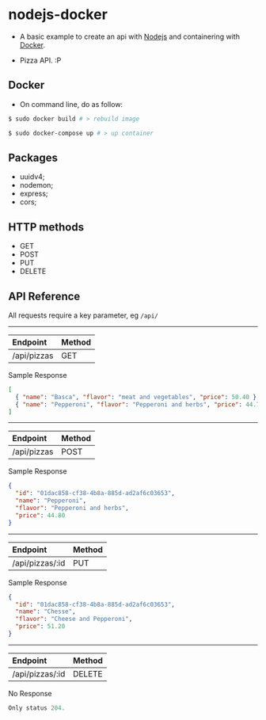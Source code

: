 # nodejs-docker

- A basic example to create an api with [Nodejs](https://nodejs.org/en/) and containering with [Docker](https://www.docker.com/).

- Pizza API. :P

## Docker

- On command line, do as follow:

```sh
$ sudo docker build # > rebuild image
```

```sh
$ sudo docker-compose up # > up container
```

## Packages

- uuidv4;
- nodemon;
- express;
- cors;

## HTTP methods

- GET
- POST
- PUT
- DELETE

## API Reference

All requests require a key parameter, eg `/api/`

---

|Endpoint|Method|
|:--|:--|
|/api/pizzas|GET|

Sample Response
```json
[
  { "name": "Basca", "flavor": "meat and vegetables", "price": 50.40 },
  { "name": "Pepperoni", "flavor": "Pepperoni and herbs", "price": 44.70 }
]
```
---
|Endpoint|Method|
|:--|:--|
|/api/pizzas|POST|

Sample Response
```json
{
  "id": "01dac858-cf38-4b8a-885d-ad2af6c03653",
  "name": "Pepperoni",
  "flavor": "Pepperoni and herbs",
  "price": 44.80
}
```
---

|Endpoint|Method|
|:--|:--|
|/api/pizzas/:id|PUT|

Sample Response
```json
{
  "id": "01dac858-cf38-4b8a-885d-ad2af6c03653",
  "name": "Chesse",
  "flavor": "Cheese and Pepperoni",
  "price": 51.20
}
```
---

|Endpoint|Method|
|:--|:--|
|/api/pizzas/:id|DELETE|

No Response
```js
Only status 204.
```